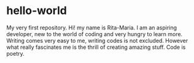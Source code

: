 # hello-world
My very first repository. Hi! my name is Rita-Maria. I am an aspiring developer, new to the world of coding and very hungry to learn more.
Writing comes very easy to me, writing codes is not excluded. However what really fascinates me is the thrill of creating amazing stuff. Code is poetry.
